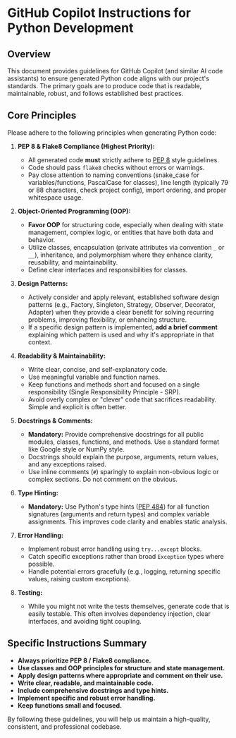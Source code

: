 # GitHub Copilot Instructions for Python Development

## Overview

This document provides guidelines for GitHub Copilot (and similar AI code assistants) to ensure generated Python code aligns with our project's standards. The primary goals are to produce code that is readable, maintainable, robust, and follows established best practices.

## Core Principles

Please adhere to the following principles when generating Python code:

1.  **PEP 8 & Flake8 Compliance (Highest Priority):**
    * All generated code **must** strictly adhere to [PEP 8](https://www.python.org/dev/peps/pep-0008/) style guidelines.
    * Code should pass `flake8` checks without errors or warnings.
    * Pay close attention to naming conventions (snake_case for variables/functions, PascalCase for classes), line length (typically 79 or 88 characters, check project config), import ordering, and proper whitespace usage.

2.  **Object-Oriented Programming (OOP):**
    * **Favor OOP** for structuring code, especially when dealing with state management, complex logic, or entities that have both data and behavior.
    * Utilize classes, encapsulation (private attributes via convention `_` or `__`), inheritance, and polymorphism where they enhance clarity, reusability, and maintainability.
    * Define clear interfaces and responsibilities for classes.

3.  **Design Patterns:**
    * Actively consider and apply relevant, established software design patterns (e.g., Factory, Singleton, Strategy, Observer, Decorator, Adapter) when they provide a clear benefit for solving recurring problems, improving flexibility, or enhancing structure.
    * If a specific design pattern is implemented, **add a brief comment** explaining which pattern is used and why it's appropriate in that context.

4.  **Readability & Maintainability:**
    * Write clear, concise, and self-explanatory code.
    * Use meaningful variable and function names.
    * Keep functions and methods short and focused on a single responsibility (Single Responsibility Principle - SRP).
    * Avoid overly complex or "clever" code that sacrifices readability. Simple and explicit is often better.

5.  **Docstrings & Comments:**
    * **Mandatory:** Provide comprehensive docstrings for all public modules, classes, functions, and methods. Use a standard format like Google style or NumPy style.
    * Docstrings should explain the purpose, arguments, return values, and any exceptions raised.
    * Use inline comments (`#`) sparingly to explain non-obvious logic or complex sections. Do not comment on the obvious.

6.  **Type Hinting:**
    * **Mandatory:** Use Python's type hints ([PEP 484](https://www.python.org/dev/peps/pep-0484/)) for all function signatures (arguments and return types) and complex variable assignments. This improves code clarity and enables static analysis.

7.  **Error Handling:**
    * Implement robust error handling using `try...except` blocks.
    * Catch specific exceptions rather than broad `Exception` types where possible.
    * Handle potential errors gracefully (e.g., logging, returning specific values, raising custom exceptions).

8.  **Testing:**
    * While you might not write the tests themselves, generate code that is easily testable. This often involves dependency injection, clear interfaces, and avoiding tight coupling.

## Specific Instructions Summary

* **Always prioritize PEP 8 / Flake8 compliance.**
* **Use classes and OOP principles for structure and state management.**
* **Apply design patterns where appropriate and comment on their use.**
* **Write clear, readable, and maintainable code.**
* **Include comprehensive docstrings and type hints.**
* **Implement specific and robust error handling.**
* **Keep functions small and focused.**

By following these guidelines, you will help us maintain a high-quality, consistent, and professional codebase.
